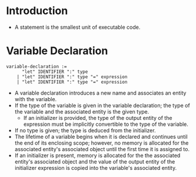 # Introduction 
* A statement is the smallest unit of executable code. 

# Variable Declaration
```
variable-declaration :=
      "let" IDENTIFIER ":" type
    | "let" IDENTIFIER ":" type "=" expression 
    | "let" IDENTIFIER ":" type "=" expression
```
* A variable declaration introduces a new name and associates an entity with the variable.
* If the type of the variable is given in the variable declaration; the type of the variable and the associated entity is the given type. 
    * If an initializer is provided, the type of the output entity of the expression must be implicitly convertible to the type of the variable.
* If no type is given; the type is deduced from the initializer.
* The lifetime of a variable begins when it is declared and continues until the end of its enclosing scope; however, no memory is allocated for the associated entity's associated object until the first time it is assigned to.
* If an initializer is present, memory is allocated for the the associated entity's associated object and the value of the output entity of the initializer expression is copied into the variable's associated entity.
